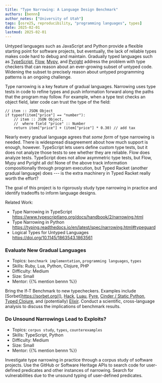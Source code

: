 ```yaml
---
title: "Type Narrowing: A Language Design Benchmark"
authors: [bennn]
author_notes: ["University of Utah"]
tags: [osre25, reproducibility, "programming languages", types]
date: 2025-02-01
lastmod: 2025-02-01
---
```


Untyped languages such as JavaScript and Python provide a flexible starting
point for software projects, but eventually, the lack of reliable types
makes code hard to debug and maintain.
Gradually typed languages such
as
[TypeScript](https://www.typescriptlang.org/),
[Flow](https://flow.org/),
[Mypy](https://www.mypy-lang.org/),
and
[Pyright](https://microsoft.github.io/pyright/#/)
address the problem with type checkers that can reason about an
ever-growing subset of untyped code.
Widening the subset to precisely reason about untyped programming
patterns is an ongoing challenge.

Type narrowing is a key feature of gradual languages.
Narrowing uses type tests in code to refine types and push
information forward along the paths that the program may follow.
For example, when a type test checks an object field, later
code can trust the type of the field:

```
// item :: JSON Object
if typeof(item["price"] == "number"):
    // item :: JSON Object,
    //  where field "price" :: Number
    return item["price"] + (item["price"] * 0.30) // add tax
```

Nearly every gradual language agrees that _some form_ of type narrowing is needed.
There is widespread disagreement about how much support is enough, however.
TypeScript lets users define custom type tests, but it does not analyze
those tests to see whether they are reliable.
Flow does analyze tests.
TypeScript does not allow asymmetric type tests, but Flow, Mypy and Pyright
all do!
None of the above track information compositionally through program
execution, but Typed Racket (another gradual language) does --- is the
extra machinery in Typed Racket really worth the effort?

The goal of this project is to rigorously study type narrowing in practice
and identify tradeoffs to inform language designs.

Related Work:
* Type Narrowing in TypeScript
  <https://www.typescriptlang.org/docs/handbook/2/narrowing.html>
* Type Narrowing in Python
  <https://typing.readthedocs.io/en/latest/spec/narrowing.html#typeguard>
* Logical Types for Untyped Languages
  <https://doi.org/10.1145/1863543.1863561>


### Evaluate New Gradual Languages

* Topics: `benchmark implementation`, `programming languages`, `types`
* Skills: Ruby, Lua, Python, Clojure, PHP
* Difficulty: Medium
* Size: Small
* Mentor: {{% mention bennn %}}

Bring the If-T Benchmark to new typecheckers.
Examples include
[Sorbet]https://sorbet.org/(),
[Hack](https://hacklang.org/),
[Luau](https://luau.org/),
[Pyre](https://pyre-check.org/),
[Cinder / Static Python](https://github.com/facebookincubator/cinder),
[Typed Clojure](https://typedclojure.org/),
and
(potentially) [Elixir](https://elixir-lang.org/blog/2024/06/12/elixir-v1-17-0-released/).
Conduct a scientific, cross-language analysis to discuss the implications
of benchmark results.


### Do Unsound Narrowings Lead to Exploits?

* Topics: `corpus study`, `types`, `counterexamples`
* Skills: TypeScript, Python
* Difficulty: Medium
* Size: Small
* Mentor: {{% mention bennn %}}

Investigate type narrowing in practice through a corpus study of software projects.
Use the GitHub or Software Heritage APIs to search code for user-defined predicates
and other instances of narrowing. Search for vulnerabilities due to the unsound
typing of user-defined predicates.

